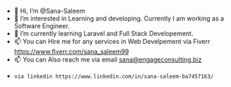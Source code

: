- 👋 Hi, I’m @Sana-Saleem
- 👀 I’m interested in Learning and developing. Currently I am working as a Software Engineer.
- 🌱 I’m currently learning Laravel and Full Stack Developement.
- 📫 You can Hire me for any services in Web Develpement via Fiverr https://www.fiverr.com/sana_saleem99
- 📫 You can Also reach me via email sana@engageconsulting.biz
-     via linkedin https://www.linkedin.com/in/sana-saleem-ba7457163/


<!---
Sana-Saleem/Sana-Saleem is a ✨ special ✨ repository because its `README.md` (this file) appears on your GitHub profile.
You can click the Preview link to take a look at your changes.
--->
